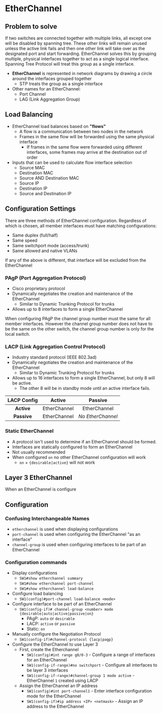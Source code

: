 # EtherChannel

## Problem to solve

If two switches are connected together with multiple links, all except one will be disabled by spanning tree. These other links will remain unused unless the active link fails and then one other link will take over as the designated port and start forwarding. EtherChannel solves this by grouping multiple, physical interfaces together to act as a single logical interface. Spanning Tree Protocol will treat this group as a single interface.

- **EtherChannel** is represented in network diagrams by drawing a circle around the interfaces grouped together
  - STP treats the group as a single interface
- Other names for an EtherChannel:
  - Port Channel
  - LAG (Link Aggregation Group)

## Load Balancing

- EtherChannel load balances based on **"flows"**
  - A flow is a communication between two nodes in the network
  - Frames in the same flow will be forwarded using the same physical interface
    - If frames in the same flow were forwarded using different interfaces, some frames may arrive at the destination out of order
- Inputs that can be used to calculate flow interface selection
  - Source MAC
  - Destination MAC
  - Source AND Destination MAC
  - Source IP
  - Destination IP
  - Source and Destination IP

## Configuration Settings

There are three methods of EtherChannel configuration. Regardless of which is chosen, all member interfaces must have matching configurations:

- Same duplex (full/half)
- Same speed
- Same switchport mode (access/trunk)
- Same allowed and native VLANs

If any of the above is different, that interface will be excluded from the EtherChannel

### PAgP (Port Aggregation Protocol)

- Cisco proprietary protocol
- Dynamically negotiates the creation and maintenance of the EtherChannel
  - Similar to Dynamic Trunking Protocol for trunks
- Allows up to 8 interfaces to form a single EtherChannel

When configuring PAgP the channel group number must the same for all member interfaces. However the channel group number does not have to be the same on the other switch, the channel group number is only for the local switch.

### LACP (Link Aggregation Control Protocol)

- Industry standard protocol (IEEE 802.3ad)
- Dynamically negotiates the creation and maintenance of the EtherChannel
  - Similar to Dynamic Trunking Protocol for trunks
- Allows up to 16 interfaces to form a single EtherChannel, but only 8 will be active.
  - The other 8 will be in standby mode until an active interface fails.

| **LACP Config** | **Active**   | **Passive**         |
|:---------------:|:------------:|:-------------------:|
| **Active**      | EtherChannel | EtherChannel        |
| **Passive**     | EtherChannel | *No EtherChannel* |

### Static EtherChannel

- A protocol isn't used to determine if an EtherChannel should be formed.
- Interfaces are statically configured to form an EtherChannel
- Not usually recommended
- When configured `on` no other EtherChannel configuration will work
  - `on` + `{desirable|active}` will not work

## Layer 3 EtherChannel

When an EtherChannel is configure

## Configuration

### Confusing Interchangeable Names

- `etherchannel` is used when displaying configurations
- `port-channel` is used when configuring the EtherChannel "as an interface"
- `channel-group` is used when configuring interfaces to be part of an EtherChannel

### Configuration commands

- Display configurations
  - `SW1#show etherchannel summary`
  - `SW1#show etherchannel port-channel`
  - `SW1#show etherchannel load-balance`
- Configure load balancing
  - `SW1(config)#port-channel load-balance <mode>`
- Configure interface to be part of an EtherChannel
  - `SW1(config-if)# channel-group <number> mode {desirable|auto|active|passive|on}`
    - PAgP: `auto` or `desirable`
    - LACP: `active` or `passive`
    - Static: `on`
- Manually configure the Negotiation Protocol
  - `SW1(config-if)#channel-protocol {lacp|pagp}`
- Configure the EtherChannel to use Layer 3
  - First, create the Etherchannel
    - `SW1(config)#int range g0/0-3` - Configure a range of interfaces for an EtherChannel
    - `SW1(config-if-range)#no switchport` - Configure all interfaces to be layer 3 interfaces
    - `SW1(config-if-range)#channel-group 1 mode active` - EtherChannel `1` created using LACP
  - Assign the EtherChannel an IP address
    - `SW1(config)#int port-channel1` - Enter interface configuration mode for the EtherChannel
    - `SW1(config-if)#ip address <IP> <netmask>` - Assign an IP address to the EtherChannel
